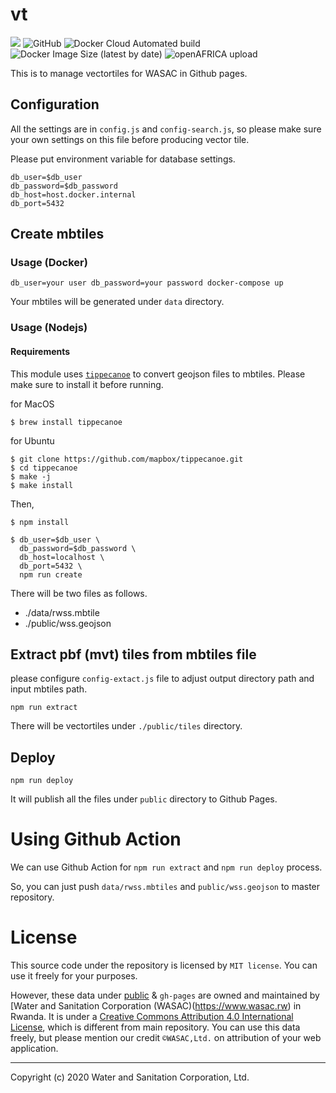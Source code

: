 # vt
![](https://github.com/wasac/vt/workflows/Node.js%20CI/badge.svg)
![GitHub](https://img.shields.io/github/license/wasac/vt)
![Docker Cloud Automated build](https://img.shields.io/docker/cloud/automated/wasac/vt)
![Docker Image Size (latest by date)](https://img.shields.io/docker/image-size/wasac/vt)
![openAFRICA upload](https://github.com/WASAC/vt/workflows/openAFRICA%20upload/badge.svg)

This is to manage vectortiles for WASAC in Github pages.

## Configuration
All the settings are in `config.js` and `config-search.js`, so please make sure your own settings on this file before producing vector tile.

Please put environment variable for database settings.
```
db_user=$db_user
db_password=$db_password
db_host=host.docker.internal
db_port=5432
```

## Create mbtiles
### Usage (Docker)

```
db_user=your user db_password=your password docker-compose up
```

Your mbtiles will be generated under `data` directory.

### Usage (Nodejs)

#### Requirements

This module uses [`tippecanoe`](https://github.com/mapbox/tippecanoe) to convert geojson files to mbtiles. Please make sure to install it before running.

for MacOS
```
$ brew install tippecanoe
```

for Ubuntu
```
$ git clone https://github.com/mapbox/tippecanoe.git
$ cd tippecanoe
$ make -j
$ make install
```

Then,

```
$ npm install

$ db_user=$db_user \
  db_password=$db_password \
  db_host=localhost \
  db_port=5432 \
  npm run create
```

There will be two files as follows.
- ./data/rwss.mbtile
- ./public/wss.geojson

## Extract pbf (mvt) tiles from mbtiles file
please configure `config-extact.js` file to adjust output directory path and input mbtiles path.

```
npm run extract
```

There will be vectortiles under `./public/tiles` directory.

## Deploy

```
npm run deploy
```

It will publish all the files under `public` directory to Github Pages.

# Using Github Action

We can use Github Action for `npm run extract` and `npm run deploy` process.

So, you can just push `data/rwss.mbtiles` and `public/wss.geojson` to master repository.

# License

This source code under the repository is licensed by 
`MIT license`. You can use it freely for your purposes.

However, these data under [public](./public) & `gh-pages` are owned and maintained by [Water and Sanitation Corporation (WASAC)(https://www.wasac.rw) in Rwanda. It is under a [Creative Commons Attribution 4.0 International
License](http://creativecommons.org/licenses/by/4.0/), which is different from main repository. You can use this data freely, but please mention our credit `©WASAC,Ltd.` on attribution of your web application.

---
Copyright (c) 2020 Water and Sanitation Corporation, Ltd.
